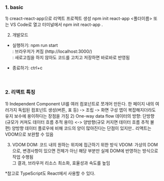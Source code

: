 <h3>1. basic</h3>   
1) creact-react-app으로 리액트 프로젝트 생성   
  npm init react-app <폴더이름> 또는   
  VS Code로 열고 터미널에서 npm init react-app .   
   
2) 개발모드   
  - 실행하기: npm run start   
  : 브라우저가 켜짐 (http://localhost:3000/)   
  : 새로고침을 하지 않아도 코드를 고치고 저장하면 바로바로 반영됨   
   
  - 종료하기: ctrl+c   
<br><br>
<h3>2. 리액트 특징</h3>   
1) Independent Component
  UI를 여러 컴포넌트로 쪼개어 만든다.   
  한 페이지 내의 여러가지 독립된 컴포넌트 생성(버튼, 표 등) -> 조립 -> 화면 구성   
  앱이 복잡해지더라도 유지 보수에 용이하다는 장점을 가짐   
2) One-way data flow   
  데이터의 방향: 단방향(규모가 커져도 데이터 흐름 추적 용이) <-> 양방향(규모 커지면 데이터 흐름 추적 불편)    
  양방향 데이터 플로우에 비해 코드의 양이 많아진다는 단점이 있지만.. 리액트는 VDOM으로 보완할 수 있음   
  
3) VDOM
  DOM: 코드 내의 원하는 위치에 접근하기 위한 방식
  VDOM: 가상의 DOM으로, 변경사항이 있으면 전체가 아닌 해당 부분만 실제 DOM에 반영하는 방식으로 작업 수행됨   
        그 결과, 브라우저 리소스 최소화, 효율성과 속도를 높임   
        
  *참고로 TypeScript도 React에서 사용할 수 있다.    
  
